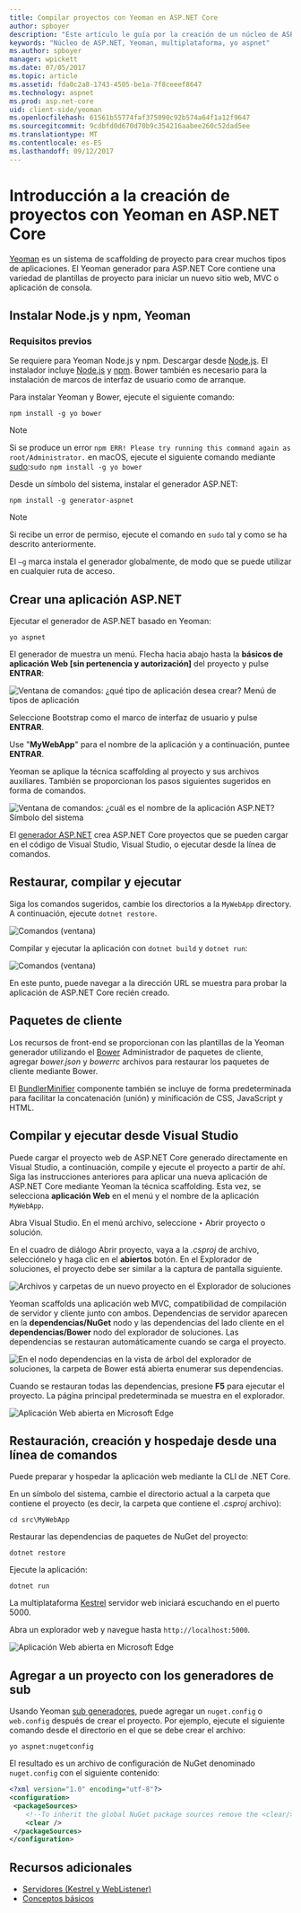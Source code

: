 ```yaml
---
title: Compilar proyectos con Yeoman en ASP.NET Core
author: spboyer
description: "Este artículo le guía por la creación de un núcleo de ASP.NET aplicación web mediante la Yeoman generador en macOS."
keywords: "Núcleo de ASP.NET, Yeoman, multiplataforma, yo aspnet"
ms.author: spboyer
manager: wpickett
ms.date: 07/05/2017
ms.topic: article
ms.assetid: fda0c2a8-1743-4505-be1a-7f8ceeef8647
ms.technology: aspnet
ms.prod: asp.net-core
uid: client-side/yeoman
ms.openlocfilehash: 61561b55774faf375090c92b574a64f1a12f9647
ms.sourcegitcommit: 9cdbfd0d670d70b9c354216aabee260c52dad5ee
ms.translationtype: MT
ms.contentlocale: es-ES
ms.lasthandoff: 09/12/2017
---
```

# <a name="introduction-to-building-projects-with-yeoman-in-aspnet-core"></a>Introducción a la creación de proyectos con Yeoman en ASP.NET Core

[Yeoman](http://yeoman.io/) es un sistema de scaffolding de proyecto para crear muchos tipos de aplicaciones. El Yeoman generador para ASP.NET Core contiene una variedad de plantillas de proyecto para iniciar un nuevo sitio web, MVC o aplicación de consola.

## <a name="install-nodejs-npm-and-yeoman"></a>Instalar Node.js y npm, Yeoman

### <a name="prerequisites"></a>Requisitos previos

Se requiere para Yeoman Node.js y npm. Descargar desde [Node.js](https://nodejs.org/). El instalador incluye [Node.js](https://nodejs.org/) y [npm](https://www.npmjs.com/). Bower también es necesario para la instalación de marcos de interfaz de usuario como de arranque.

Para instalar Yeoman y Bower, ejecute el siguiente comando:

```console
npm install -g yo bower
```

>[!Note]
>Si se produce un error `npm ERR! Please try running this command again as root/Administrator.` en macOS, ejecute el siguiente comando mediante [sudo](https://developer.apple.com/library/mac/documentation/Darwin/Reference/ManPages/man8/sudo.8.html):`sudo npm install -g yo bower`

Desde un símbolo del sistema, instalar el generador ASP.NET:

```console
npm install -g generator-aspnet
```

> [!NOTE]
> Si recibe un error de permiso, ejecute el comando en `sudo` tal y como se ha descrito anteriormente.

El `–g` marca instala el generador globalmente, de modo que se puede utilizar en cualquier ruta de acceso.

## <a name="create-an-aspnet-app"></a>Crear una aplicación ASP.NET

Ejecutar el generador de ASP.NET basado en Yeoman:

```console
yo aspnet
```

El generador de muestra un menú. Flecha hacia abajo hasta la **básicos de aplicación Web [sin pertenencia y autorización]** del proyecto y pulse **ENTRAR**:

![Ventana de comandos: ¿qué tipo de aplicación desea crear? Menú de tipos de aplicación](yeoman/_static/yeoman-yo-aspnet.png)

Seleccione Bootstrap como el marco de interfaz de usuario y pulse **ENTRAR**.

Use "**MyWebApp**" para el nombre de la aplicación y a continuación, puntee **ENTRAR**.

Yeoman se aplique la técnica scaffolding al proyecto y sus archivos auxiliares. También se proporcionan los pasos siguientes sugeridos en forma de comandos.

![Ventana de comandos: ¿cuál es el nombre de la aplicación ASP.NET? Símbolo del sistema](yeoman/_static/yeoman-yo-aspnet-created.png)

El [generador ASP.NET](https://www.npmjs.com/package/generator-aspnet) crea ASP.NET Core proyectos que se pueden cargar en el código de Visual Studio, Visual Studio, o ejecutar desde la línea de comandos.

## <a name="restore-build-and-run"></a>Restaurar, compilar y ejecutar

Siga los comandos sugeridos, cambie los directorios a la `MyWebApp` directory. A continuación, ejecute `dotnet restore`.

![Comandos (ventana)](yeoman/_static/dotnet-restore.png)

Compilar y ejecutar la aplicación con `dotnet build` y `dotnet run`:

![Comandos (ventana)](yeoman/_static/dotnet-build-run.png)

En este punto, puede navegar a la dirección URL se muestra para probar la aplicación de ASP.NET Core recién creado.

## <a name="client-side-packages"></a>Paquetes de cliente

Los recursos de front-end se proporcionan con las plantillas de la Yeoman generador utilizando el [Bower](xref:client-side/bower) Administrador de paquetes de cliente, agregar *bower.json* y *bowerrc* archivos para restaurar los paquetes de cliente mediante Bower.

El [BundlerMinifier](xref:client-side/bundling-and-minification) componente también se incluye de forma predeterminada para facilitar la concatenación (unión) y minificación de CSS, JavaScript y HTML.

## <a name="building-and-running-from-visual-studio"></a>Compilar y ejecutar desde Visual Studio

Puede cargar el proyecto web de ASP.NET Core generado directamente en Visual Studio, a continuación, compile y ejecute el proyecto a partir de ahí. Siga las instrucciones anteriores para aplicar una nueva aplicación de ASP.NET Core mediante Yeoman la técnica scaffolding. Esta vez, se selecciona **aplicación Web** en el menú y el nombre de la aplicación `MyWebApp`.

Abra Visual Studio. En el menú archivo, seleccione ‣ Abrir proyecto o solución.

En el cuadro de diálogo Abrir proyecto, vaya a la *.csproj* de archivo, selecciónelo y haga clic en el **abiertos** botón. En el Explorador de soluciones, el proyecto debe ser similar a la captura de pantalla siguiente.

![Archivos y carpetas de un nuevo proyecto en el Explorador de soluciones](yeoman/_static/yeoman-solution.png)

Yeoman scaffolds una aplicación web MVC, compatibilidad de compilación de servidor y cliente junto con ambos. Dependencias de servidor aparecen en la **dependencias/NuGet** nodo y las dependencias del lado cliente en el **dependencias/Bower** nodo del explorador de soluciones. Las dependencias se restauran automáticamente cuando se carga el proyecto.

![En el nodo dependencias en la vista de árbol del explorador de soluciones, la carpeta de Bower está abierta enumerar sus dependencias.](yeoman/_static/yeoman-loading-dependencies.png)

Cuando se restauran todas las dependencias, presione **F5** para ejecutar el proyecto. La página principal predeterminada se muestra en el explorador.

![Aplicación Web abierta en Microsoft Edge](yeoman/_static/yeoman-home-page.png)

## <a name="restoring-building-and-hosting-from-a-command-line"></a>Restauración, creación y hospedaje desde una línea de comandos

Puede preparar y hospedar la aplicación web mediante la CLI de .NET Core.

En un símbolo del sistema, cambie el directorio actual a la carpeta que contiene el proyecto (es decir, la carpeta que contiene el *.csproj* archivo):

```console
cd src\MyWebApp
```

Restaurar las dependencias de paquetes de NuGet del proyecto:

```console
dotnet restore
```

Ejecute la aplicación:

```console
dotnet run
```

La multiplataforma [Kestrel](xref:fundamentals/servers/kestrel) servidor web iniciará escuchando en el puerto 5000.

Abra un explorador web y navegue hasta `http://localhost:5000`.

![Aplicación Web abierta en Microsoft Edge](yeoman/_static/yeoman-home-page_5000.png)

## <a name="adding-to-your-project-with-sub-generators"></a>Agregar a un proyecto con los generadores de sub

Usando Yeoman [sub generadores](https://github.com/omnisharp/generator-aspnet), puede agregar un `nuget.config` o `web.config` después de crear el proyecto. Por ejemplo, ejecute el siguiente comando desde el directorio en el que se debe crear el archivo:

```console
yo aspnet:nugetconfig
```

El resultado es un archivo de configuración de NuGet denominado `nuget.config` con el siguiente contenido:

```xml
<?xml version="1.0" encoding="utf-8"?>
<configuration>
 <packageSources>
    <!--To inherit the global NuGet package sources remove the <clear/> line below -->
    <clear />
 </packageSources>
</configuration>
```

## <a name="additional-resources"></a>Recursos adicionales

* [Servidores (Kestrel y WebListener)](xref:fundamentals/servers/index)
* [Conceptos básicos](xref:fundamentals/index)
